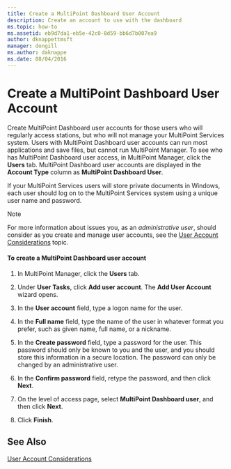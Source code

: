 ```yaml
---
title: Create a MultiPoint Dashboard User Account
description: Create an account to use with the dashboard
ms.topic: how-to
ms.assetid: eb9d7da1-eb5e-42c0-8d59-bb6d7b007ea9
author: dknappettmsft
manager: dongill
ms.author: daknappe
ms.date: 08/04/2016
---
```

# Create a MultiPoint Dashboard User Account
Create MultiPoint Dashboard user accounts for those users who will regularly access stations, but who will not manage your MultiPoint Services system. Users with MultiPoint Dashboard user accounts can run most applications and save files, but cannot run MultiPoint Manager. To see who has MultiPoint Dashboard user access, in MultiPoint Manager, click the **Users** tab. MultiPoint Dashboard user accounts are displayed in the **Account Type** column as **MultiPoint Dashboard User**.

If your MultiPoint Services users will store private documents in Windows, each user should log on to the MultiPoint Services system using a unique user name and password.

> [!NOTE]
> For more information about issues you, as an *administrative user*, should consider as you create and manage user accounts, see the [User Account Considerations](User-Account-Considerations.md) topic.

#### To create a MultiPoint Dashboard user account

1.  In MultiPoint Manager, click the **Users** tab.

2.  Under **User Tasks**, click **Add user account**. The **Add User Account** wizard opens.

3.  In the **User account** field, type a logon name for the user.

4.  In the **Full name** field, type the name of the user in whatever format you prefer, such as given name, full name, or a nickname.

5.  In the **Create password** field, type a password for the user. This password should only be known to you and the user, and you should store this information in a secure location. The password can only be changed by an administrative user.

6.  In the **Confirm password** field, retype the password, and then click **Next**.

7.  On the level of access page, select **MultiPoint Dashboard user**, and then click **Next**.

8.  Click **Finish**.

## See Also
[User Account Considerations](User-Account-Considerations.md)
